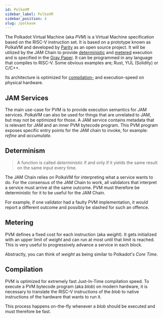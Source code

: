 ```yaml
---
id: PolkaVM
sidebar_label: PolkaVM
sidebar_position: 4
slug: /polkavm
---
```


The Polkadot Virtual Machine (aka *PVM*) is a Virtual Machine specification based on the RISC-V instruction set. It is based on a prototype known as PolkaVM and developed by [Parity](https://github.com/paritytech/polkavm?tab=readme-ov-file#polkavm) as an open source project. It will be utilized by the JAM Chain to provide [deterministic](#determinism) and [metered](#metering) execution and is specified in the [Gray Paper](https://graypaper.fluffylabs.dev/#/5b732de/231100231200). It can be programmed in any language that compiles to RISC-V. Some obvious examples are; Rust, YUL (Solidity) or C/C++.

Its architecture is optimized for [compilation-](#compilation) and execution-speed on physical hardware.

## JAM Services

The main use-case for PVM is to provide execution semantics for JAM services. PolkaVM can also be used for things that are unrelated to JAM, but may not be optimized for those. 
A JAM service contains metadata that is relevant for JAM and an inner PVM bytecode program. This PVM program exposes specific entry points for the JAM chain to invoke, for example: *refine* and *accumulate*.

## Determinism

>A function is called *deterministic* if and only if it yields the same result on the same input every time.

The JAM Chain relies on PolkaVM for interpreting what a service wants to do. For the consensus of the JAM Chain to work,
all validators that interpret a service must arrive at the same outcome. PVM must therefore be deterministic for it to be useful for the JAM Chain.

For example, if one validator had a faulty PVM implementation, it would report a different outcome and possibly be slashed for such an offence.

## Metering

PVM defines a fixed cost for each instruction (aka *weight*). It gets initialized with an upper limit of *weight* and can run at most until that limit is reached. This is very useful to progressively advance a service in each block.

Abstractly, you can think of *weight* as being similar to Polkadot's *Core Time*.

## Compilation

PVM is optimized for extremely fast Just-In-Time compilation speed. 
To execute a PVM bytecode program (aka *blob*) on modern hardware, it is necessary to translate the RISC-V instructions of the *blob* to native instructions of the hardware that wants to run it.

This process happens on-the-fly whenever a *blob* should be executed and must therefore be fast.
